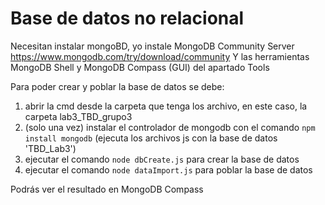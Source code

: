 # Base de datos no relacional

Necesitan instalar mongoBD, yo instale MongoDB Community Server https://www.mongodb.com/try/download/community Y
las herramientas MongoDB Shell y MongoDB Compass (GUI) del apartado Tools

Para poder crear y poblar la base de datos se debe:
1. abrir la cmd desde la carpeta que tenga los archivo, en este caso, la carpeta lab3_TBD_grupo3
2. (solo una vez) instalar el controlador de mongodb con el comando `npm install mongodb` (ejecuta los archivos js con la base de datos 'TBD_Lab3')
3. ejecutar el comando `node dbCreate.js` para crear la base de datos
4. ejecutar el comando `node dataImport.js` para poblar la base de datos

Podrás ver el resultado en MongoDB Compass



